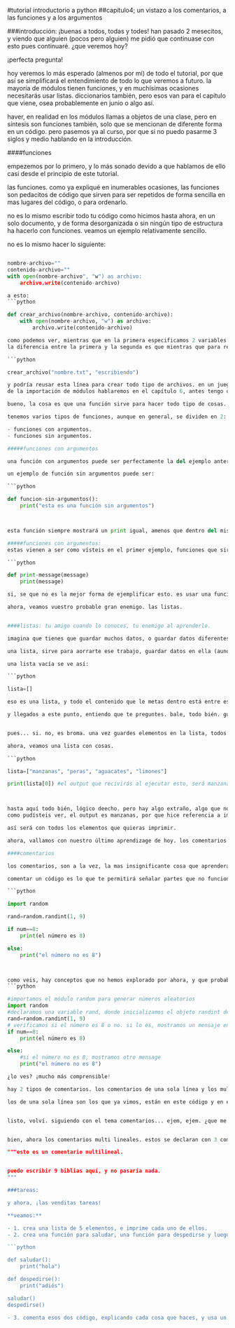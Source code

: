#tutorial introductorio a python
##capítulo4; un vistazo a los comentarios, a las funciones y a los argumentos

###introducción:
¡buenas a todos, todas y todes!
han pasado 2 mesecitos, y viendo que alguien (pocos pero alguien) me pidió que continuase con esto pues continuaré.
¿que veremos hoy?

¡perfecta pregunta!

hoy veremos lo más esperado (almenos por mi) de todo el tutorial, por que así se simplificará el entendimiento de todo lo que veremos a futuro. la mayoría de módulos tienen funciones, y en muchísimas ocasiones necesitarás usar listas. diccionarios también, pero esos van para el capítulo que viene, osea probablemente en junio o algo así.

haver, en realidad en los módulos llamas a objetos de una clase, pero en síntesis son funciones también, solo que se mencionan de diferente forma en un código.
pero pasemos ya al curso, por que si no puedo pasarme 3 siglos y medio hablando en la introducción.

####funciones

empezemos por lo primero, y lo más sonado devido a que hablamos de ello casi desde el principio de este tutorial.


las funciones.
como ya expliqué en inumerables ocasiones, las funciones son pedacitos de código que sirven para ser repetidos de forma sencilla en mas lugares del código, o para ordenarlo.

no es lo mismo escribir todo tu código como hicimos hasta ahora, en un solo documento, y de forma desorganizada o sin ningún tipo de estructura ha hacerlo con funciones. veamos un ejemplo relativamente sencillo.

no es lo mismo hacer lo siguiente:
```python

nombre-archivo=""
contenido-archivo=""
with open(nombre-archivo", "w") as archivo:
    archivo.write(contenido-archivo)

a esto:
```python

def crear_archivo(nombre-archivo, contenido-archivo):
    with open(nombre-archivo, "w") as archivo:
        archivo.write(contenido-archivo)

como podemos ver, mientras que en la primera especificamos 2 variables en el código (no las inicialicé por que solo era un ejemplo, pero podrías poner nombre y contenido entre las comillas y funcionaría igual), en la segunda hice una función. el resultado es el mismo, creamos un archivo. (hablaremos de with open, de las palabras as, or, y demáses en otro capítulo) pero por ahora centrémonos en esto.
la diferencia entre la primera y la segunda es que mientras que para realizar la creación de un archivo en la primera situación, cada vez que desearía crear un archivo debería escribir todas las líneas de código, haciendo un código estorboso y largo, en la segunda, simplemente debería hacer:

```python

crear_archivo("nombre.txt", "escribiendo")

y podría reusar esta línea para crear todo tipo de archivos. en un juego, podría ser útil para crear archivos en la carpeta, para crear el archivo.ini... aunque no solo se pueden hacer este tipo de cosas con las funciones. puedes hacer de todo. desde hacer que tu personage salte en un juego, hasta hacer una función como speak para hacer que nvda hable usando un módulo como cytolk o pyxtts3 o el accesible_output (pero los pythondevs me matan si lo pongo de ejemplo, por que "está descontinuado y obsoleto")
de la importación de módulos hablaremos en el capítulo 6, antes tengo que daros las condicionales

bueno, la cosa es que una función sirve para hacer todo tipo de cosas.

tenemos varios tipos de funciones, aunque en general, se dividen en 2:

- funciones con argumentos.
- funciones sin argumentos.

#####funciones con argumentos

una función con argumentos puede ser perfectamente la del ejemplo anterior. en si, los argumentos de la función se usan cuando sirven para crear algo en base a una entrada del usuario, o cuando son dinámicas, es decir, no siempre sirven para lo mismo. una función estática, siempre hará lo mismo. por ejemplo, tomando un  ejemplo con bgt, void main siempre sirve para meter ahí dentro el código principal, con todo y sus funciones. el uso de esa función siempre será el mismo, mostrar el programa al usuario.

un ejemplo de función sin argumentos puede ser:

```python

def funcion-sin-argumentos():
    print("esta es una función sin argumentos")



esta función siempre mostrará un print igual, amenos que dentro del mismo código tu vallas ycambies el mensage de ese print. sinembargo, estas se usan más con fin ordenativo, como para guardar cada cosa en su lugar, como si fueran baldas de un mismo armario u ojas de un mismo archivador.

#####funciones con argumentos:
estas vienen a ser como vísteis en el primer ejemplo, funciones que sirven para que el programador las use para algo, o para que el usuario cargue algo. por ejemplo, una función para carga del usuario sería input(), que sirve  para introducir texto por teclado. también sirven para acortar las líneas de código o resumir líneas que sirven para varios propósitos en un solo argumento.  por ejemplo:

```python

def print-message(message)
    print(message)

si, se que no es la mejor forma de ejemplificar esto. es usar una función con argumentos dentro de una función con argumentos, y huviera salido más  sencillo poner de ejemplo el propio print, pero para que la gente se haga una idea, sirve perfectamente.

ahora, veamos vuestro probable gran enemigo. las listas.


####listas: tu amigo cuando lo conoces, tu enemigo al aprenderlo.

imagina que tienes que guardar muchos datos, o guardar datos diferentes en un solo lugar, o incluso poder recorrer (listar) varios datos en pantalla. una forma de hacerlo sería con variables. varían, y sería una idea poder modificar las variables para cada objeto, pero eso serviría para hacer condicional tras condicional, listando cada variable, y si te enseñara eso ahora mismo estarías vastante enfadado conmigo por darte un tutorial lleno de código basura, además de que me ganaría unas críticas muy bien fundamentadas de todos los programadores que tenemos por aquí.

una lista, sirve para aorrarte ese trabajo, guardar datos en ella (aunque no los tengas y sean datos del usuario), recorrer esos datos con un bucle (en otro cap) y demás cosas.

una lista vacía se ve así:

```python

lista=[]

eso es una lista, y todo el contenido que le metas dentro está entre esos corchetes. para simplificarlo, imagínate que si las variables son unas cestas donde guardar cosas, las listas son unos camiones de cosas, donde puedes guardar de todo tipo y en mucha cantidad.

y llegados a este punto, entiendo que te preguntes. bale, todo bién. guardo cosas en las listas, pero ¿luego, como las uso? ¿tengo que mencionar toda la lista, hacer que mi usuario se trague las 2000 cosas que tengo ahí hasta llegar a la que le interese?


pues... si. no, es broma. una vez guardes elementos en la lista, todos tienen su índice. es decir, un número que se les asigna, por que están en cila, y cada quien tiene un número para ser llamado. los números, a diferencia de bgt, empiezan desde 0, siendo 0 el primero, y hasta el último correspondiendo cuantas cosas metiste en la lista. por ejemplo, si metiste 4 cosas, el último sería el número 3.

ahora, veamos una lista con cosas.

```python

lista=["manzanas", "peras", "aguacates", "limones"]

print(lista[0]) #el output que recivirás al ejecutar esto, será manzanas



hasta aquí todo bién, lógico deecho. pero hay algo extraño, algo que no vísteis antes. después del print, hay una línea extraña, ¿no? algo que empieza con un # (signo de número, alt derecho mas 3) y después es un texto.
como pudísteis ver, el output es manzanas, por que hice referencia a imprimir el primer elemento de la lista (lista[0])

así será con todos los elementos que quieras imprimir.

ahora, vallamos con nuestro último aprendizage de hoy. los comentarios

####comentarios

los comentarios, son a la vez, la mas insignificante cosa que aprenderás y una de las más importantes.

comentar un código es lo que te permitirá señalar partes que no funcionan bién, pedazos de código que no quieres quitar por que arreglarás, pero tampoco necesitas que estén en el código por que arrojan errores o son innecesarios, o deben ser optimizados de mejor manera, indicar nombres de variables, explicar como funciona el código para permitirles a otros programadores entenderlo mejor, dando igual como lo escribas... por ejemplo, voy a poner un código algo más complicado, con y sin comentarios, haver cuando lo entendéis mejor.

```python

import random

rand=random.randint(1, 9)

if num==8:
    print(el número es 8)

else:
    print("el número no es 8")



como veis, hay conceptos que no hemos explorado por ahora, y que probablemente no entenderéis casi en nada si no dominais un poco el inglés o si veniis de 0 con la programación. un programador que más o menos sepa de esto aunque no sepa python entenderá, por que el código  es claro y se puede interpretar bién. pero un beginer, quizá tenga algunos problemas con el. ahora, hagamos el mismo código pero comentado.
```python

#importamos el módulo random para generar números aleatorios
import random
#declaramos una variable rand, donde inicializamos el objeto randint de random, para generar un número aleatorio entre 1 y 9
rand=random.randint(1, 9)
# verificamos si el número es 8 o no. si lo es, mostramos un mensaje en pantalla
if num==8:
    print(el número es 8)

else:
    #si el número no es 8, mostramos otro mensage
    print("el número no es 8")

¿lo ves? ¡mucho más comprensible!

hay 2 tipos de comentarios. los comentarios de una sola línea y los multilineales.

los de una sola línea son los que ya vimos, están en este código y en el de las listas. se inicializan con un signo de número (#) y la línea que comentes de esa manera no será interpretada por el motor python, simplemente será ignorada igual que ella me ignora... dadme un segundo, tengo que ir a llorar.


listo, volví. siguiendo con el tema comentarios... ejem, ejem. ¿que me miras así? no, no fui a llorar, obvio. ah, ya déjame, tengo que acabar esta clase.


bien, ahora los comentarios multi lineales. estos se declaran con 3 comillas dobles (") y se cierran de la misma manera. un ejemplo de comentario sería:

"""esto es un comentario multilineal.


puedo escribir 9 biblias aquí, y no pasaría nada.
"""

###tareas:

y ahora, ¡las venditas tareas!

**veamos:**

- 1. crea una lista de 5 elementos, e imprime cada uno de ellos.
- 2. crea una función para saludar, una función para despedirse y luego ejecuta las 2 funciones en la parte principal. se hace tal que así.

```python

def saludar():
    print("hola")

def despedirse():
    print("adiós")

saludar()
despedirse()

- 3. comenta esos dos código, explicando cada cosa que haces, y usa un comentario multilineal para explicar el propósito general del programa antes de declarar el código.
